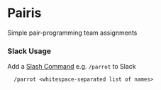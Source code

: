 # Pairis
Simple pair-programming team assignments

### Slack Usage
Add a [Slash Command](https://api.slack.com/slash-commands) e.g. `/parrot` to Slack
```
  /parrot <whitespace-separated list of names>
```
